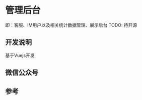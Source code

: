 # 管理后台

即：客服、IM用户以及相关统计数据管理、展示后台
TODO: 待开源

## 开发说明

基于Vuejs开发

## 微信公众号

<!-- <img :src="$withBase('/image/qrcode_xiaperio_430.jpg')" style="width:250px;"/> -->

## 参考
